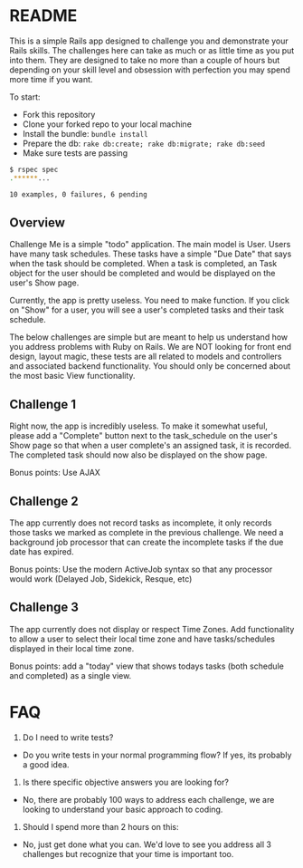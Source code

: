 # README

This is a simple Rails app designed to challenge you and demonstrate your Rails skills.
The challenges here can take as much or as little time as you put into them.  They are designed
to take no more than a couple of hours but depending on your skill level and obsession
with perfection you may spend more time if you want.

To start:

* Fork this repository
* Clone your forked repo to your local machine
* Install the bundle: `bundle install`
* Prepare the db: `rake db:create; rake db:migrate; rake db:seed`
* Make sure tests are passing

```bash
$ rspec spec
.******...

10 examples, 0 failures, 6 pending
```

## Overview

Challenge Me is a simple "todo" application.  The main model is User.  Users have
many task schedules.  These tasks have a simple "Due Date" that says when the task
should be completed.  When a task is completed, an Task object for the user should be
completed and would be displayed on the user's Show page.

Currently, the app is pretty useless. You need to make function.  If you click on
"Show" for a user, you will see a user's completed tasks and their task schedule.

The below challenges are simple but are meant to help us understand how you address
problems with Ruby on Rails.  We are NOT looking for front end design, layout magic,
these tests are all related to models and controllers and associated backend functionality.
You should only be concerned about the most basic View functionality.


## Challenge 1

Right now, the app is incredibly useless.  To make it somewhat useful, please
add a "Complete" button next to the task_schedule on the user's Show page
so that when a user complete's an assigned task, it is recorded.  The completed
task should now also be displayed on the show page.

Bonus points: Use AJAX

## Challenge 2

The app currently does not record tasks as incomplete, it only records those tasks
we marked as complete in the previous challenge.  We need a background job processor
that can create the incomplete tasks if the due date has expired.

Bonus points: Use the modern ActiveJob syntax so that any processor would work (Delayed Job, Sidekick, Resque, etc)

## Challenge 3

The app currently does not display or respect Time Zones.  Add functionality to allow
a user to select their local time zone and have tasks/schedules displayed in their local
time zone.

Bonus points: add a "today" view that shows todays tasks (both schedule and completed) as a single view.

# FAQ

1. Do I need to write tests?
  * Do you write tests in your normal programming flow?  If yes, its probably a good idea.
1. Is there specific objective answers you are looking for?
  * No, there are probably 100 ways to address each challenge, we are looking to understand your basic approach to coding.
1. Should I spend more than 2 hours on this:
  * No, just get done what you can. We'd love to see you address all 3 challenges but recognize that your time is important too.
